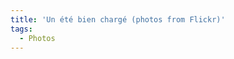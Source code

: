 ```yaml
---
title: 'Un été bien chargé (photos from Flickr)'
tags:
  - Photos
---
```


<p style="text-align: center">
<p style="text-align: center">
<p style="text-align: center">
